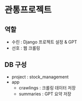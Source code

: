 # 관통프로젝트

## 역할

- 수린 : Django 프로젝트 설정 & GPT
- 선호 : 웹 크롤링

## DB 구성

- project : stock_management
- app
    - crawlings : 크롤링 데이터 저장
    - summaries : GPT 요약 저장


